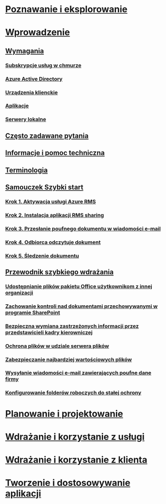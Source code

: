 # [Poznawanie i eksplorowanie](/rights-management/understand-explore/azure-rights-management)
# [Wprowadzenie](requirements-azure-rms.md)
## [Wymagania](requirements-azure-rms.md)
### [Subskrypcje usług w chmurze](requirements-subscriptions.md)
### [Azure Active Directory](requirements-azure-ad.md)
### [Urządzenia klienckie](requirements-client-devices.md)
### [Aplikacje](requirements-applications.md)
### [Serwery lokalne ](requirements-servers.md)
## [Często zadawane pytania](faqs.md)
## [Informacje i pomoc techniczna](information-support.md)
## [Terminologia](terminology.md)
## [Samouczek Szybki start](quick-start-tutorial.md)
### [Krok 1. Aktywacja usługi Azure RMS](tutorial-step1.md)
### [Krok 2. Instalacja aplikacji RMS sharing](tutorial-step2.md)
### [Krok 3. Przesłanie poufnego dokumentu w wiadomości e-mail](tutorial-step3.md)
### [Krok 4. Odbiorca odczytuje dokument](tutorial-step4.md)
### [Krok 5. Śledzenie dokumentu](tutorial-step5.md)
## [Przewodnik szybkiego wdrażania](rapid-deployment-guide.md)
### [Udostępnianie plików pakietu Office użytkownikom z innej organizacji](scenario-share-office-file-externally.md)
### [Zachowanie kontroli nad dokumentami przechowywanymi w programie SharePoint](scenario-sharepoint.md)
### [Bezpieczna wymiana zastrzeżonych informacji przez przedstawicieli kadry kierowniczej](scenario-executives-email.md)
### [Ochrona plików w udziale serwera plików](scenario-fci.md)
### [Zabezpieczanie najbardziej wartościowych plików](scenario-secure-most-valuable-files.md)
### [Wysyłanie wiadomości e-mail zawierających poufne dane firmy](scenario-company-confidential-email.md)
### [Konfigurowanie folderów roboczych do stałej ochrony](scenario-work-folders.md)
# [Planowanie i projektowanie](/rights-management/plan-design/deployment-roadmap)
# [Wdrażanie i korzystanie z usługi](/rights-management/deploy-use/activate-service)
# [Wdrażanie i korzystanie z klienta](/rights-management/rms-client/use-client)
# [Tworzenie i dostosowywanie aplikacji](/rights-management/develop/developers-guide)


<!--HONumber=Jun16_HO4-->


